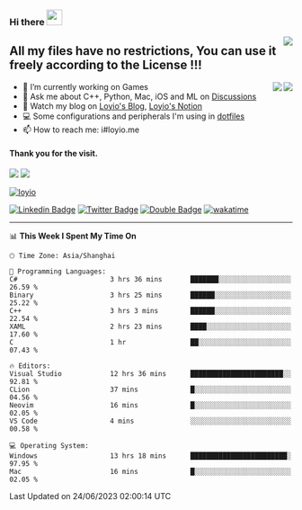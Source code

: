 <h3 align="left">Hi there <img src="https://media.giphy.com/media/hvRJCLFzcasrR4ia7z/giphy.gif" width="28"></h3>
<a align="right" href="https://github.com/loyio/loyio/blob/master/STAR/README.md"><img align="right" src="https://img.shields.io/badge/LOYIO-STAR-green" /></a>

## All my files have no restrictions, You can use it freely according to the License !!!

<a href="https://github.com/loyio#gh-light-mode-only">
     <img align="right"  src="https://loy-readme.vercel.app/api/top-langs/?username=loyio&langs_count=6&hide=css,html,jupyter%20notebook" />
</a>

<a href="https://github.com/loyio#gh-dark-mode-only">
  <img align="right"  src="https://loy-readme.vercel.app/api/top-langs/?username=loyio&langs_count=6&theme=slateorange&hide=css,html,jupyter%20notebook" />
</a>



- 🔭 I’m currently working on Games
- 💬 Ask me about C++, Python, Mac, iOS and ML on [Discussions](https://github.com/loyio/blog/discussions)
- 📔 Watch my blog on [Loyio's Blog](https://loyio.me), [Loyio's Notion](https://loyio.notion.site/loyio/Loyio-s-Dashboard-2f56bd29222a445ea9d9e8802a1ac83b)
- 💻 Some configurations and peripherals I'm using in [dotfiles](https://github.com/loyio/dotfiles)
- 📫 How to reach me: i#loyio.me


#### Thank you for the visit.
<img src="http://profile-counter.glitch.me/loyio/count.svg" />

<img src="https://loy-readme.vercel.app/api?username=loyio&show_icons=true&hide=stars&include_all_commits=true&hide_title=true&theme=slateorange" />

     

[![loyio](https://github-profile-trophy.vercel.app/?username=loyio&theme=onedark&column=4)](https://github.com/loyio)

[![Linkedin Badge](https://img.shields.io/badge/-@loyio-0077b5?style=flat-square&logo=Linkedin&logoColor=white&labelColor=0077b5&link=https://www.linkedin.com/in/loyio-hex-363172158/)](https://www.linkedin.com/in/loyio-hex-363172158/)
[![Twitter Badge](https://img.shields.io/badge/-@loyiome-1ca0f1?style=flat-square&labelColor=1ca0f1&logo=twitter&logoColor=white&link=https://twitter.com/loyiome)](https://twitter.com/loyiome)
[![Double Badge](https://img.shields.io/badge/@loyio-007722?style=flat&logo=Douban&logoColor=white)](https://www.douban.com/people/susmote)
[![wakatime](https://wakatime.com/badge/user/c0ddc104-5a20-41d1-ab9a-c4d9ea20a4d9.svg)](https://wakatime.com/@c0ddc104-5a20-41d1-ab9a-c4d9ea20a4d9)

-------
<!--START_SECTION:waka-->
📊 **This Week I Spent My Time On** 

```text
🕑︎ Time Zone: Asia/Shanghai

💬 Programming Languages: 
C#                       3 hrs 36 mins       ███████░░░░░░░░░░░░░░░░░░   26.59 % 
Binary                   3 hrs 25 mins       ██████░░░░░░░░░░░░░░░░░░░   25.22 % 
C++                      3 hrs 3 mins        ██████░░░░░░░░░░░░░░░░░░░   22.54 % 
XAML                     2 hrs 23 mins       ████░░░░░░░░░░░░░░░░░░░░░   17.60 % 
C                        1 hr                ██░░░░░░░░░░░░░░░░░░░░░░░   07.43 % 

🔥 Editors: 
Visual Studio            12 hrs 36 mins      ███████████████████████░░   92.81 % 
CLion                    37 mins             █░░░░░░░░░░░░░░░░░░░░░░░░   04.56 % 
Neovim                   16 mins             █░░░░░░░░░░░░░░░░░░░░░░░░   02.05 % 
VS Code                  4 mins              ░░░░░░░░░░░░░░░░░░░░░░░░░   00.58 % 

💻 Operating System: 
Windows                  13 hrs 18 mins      ████████████████████████░   97.95 % 
Mac                      16 mins             █░░░░░░░░░░░░░░░░░░░░░░░░   02.05 % 
```


 Last Updated on 24/06/2023 02:00:14 UTC
<!--END_SECTION:waka-->
